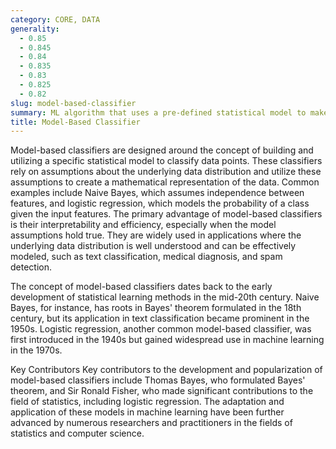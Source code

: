 ```yaml
---
category: CORE, DATA
generality:
  - 0.85
  - 0.845
  - 0.84
  - 0.835
  - 0.83
  - 0.825
  - 0.82
slug: model-based-classifier
summary: ML algorithm that uses a pre-defined statistical model to make predictions based on input data.
title: Model-Based Classifier
---
```


Model-based classifiers are designed around the concept of building and utilizing a specific statistical model to classify data points. These classifiers rely on assumptions about the underlying data distribution and utilize these assumptions to create a mathematical representation of the data. Common examples include Naive Bayes, which assumes independence between features, and logistic regression, which models the probability of a class given the input features. The primary advantage of model-based classifiers is their interpretability and efficiency, especially when the model assumptions hold true. They are widely used in applications where the underlying data distribution is well understood and can be effectively modeled, such as text classification, medical diagnosis, and spam detection.

The concept of model-based classifiers dates back to the early development of statistical learning methods in the mid-20th century. Naive Bayes, for instance, has roots in Bayes' theorem formulated in the 18th century, but its application in text classification became prominent in the 1950s. Logistic regression, another common model-based classifier, was first introduced in the 1940s but gained widespread use in machine learning in the 1970s.

Key Contributors
Key contributors to the development and popularization of model-based classifiers include Thomas Bayes, who formulated Bayes' theorem, and Sir Ronald Fisher, who made significant contributions to the field of statistics, including logistic regression. The adaptation and application of these models in machine learning have been further advanced by numerous researchers and practitioners in the fields of statistics and computer science.
